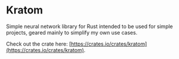 # Kratom
Simple neural network library for Rust intended to be used for simple projects, geared mainly to simplify my own use cases.

Check out the crate here: [https://crates.io/crates/kratom](https://crates.io/crates/kratom).
